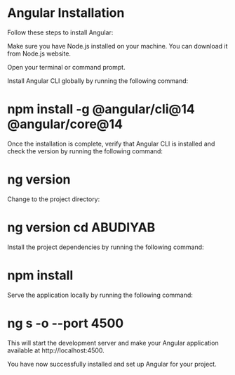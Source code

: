 # Angular Installation
Follow these steps to install Angular:

Make sure you have Node.js installed on your machine. You can download it from Node.js website.

Open your terminal or command prompt.

Install Angular CLI globally by running the following command:
# npm install -g @angular/cli@14 @angular/core@14 
Once the installation is complete, verify that Angular CLI is installed and check the version by running the following command:
# ng version
Change to the project directory:
# ng version cd ABUDIYAB
Install the project dependencies by running the following command:
# npm install
Serve the application locally by running the following command:
# ng s -o --port 4500
This will start the development server and make your Angular application available at http://localhost:4500.

You have now successfully installed and set up Angular for your project.
